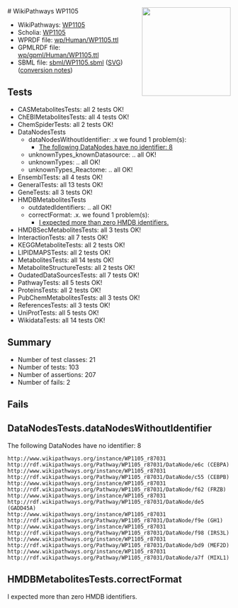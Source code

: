 <img style="float: right; width: 200px" src="../logo.png" />
# WikiPathways WP1105

* WikiPathways: [WP1105](https://identifiers.org/wikipathways:WP1105)
* Scholia: [WP1105](https://scholia.toolforge.org/wikipathways/WP1105)
* WPRDF file: [wp/Human/WP1105.ttl](../wp/Human/WP1105.ttl)
* GPMLRDF file: [wp/gpml/Human/WP1105.ttl](../wp/gpml/Human/WP1105.ttl)
* SBML file: [sbml/WP1105.sbml](../sbml/WP1105.sbml) ([SVG](../sbml/WP1105.svg)) ([conversion notes](../sbml/WP1105.txt))

## Tests
* CASMetabolitesTests: all 2 tests OK!
* ChEBIMetabolitesTests: all 4 tests OK!
* ChemSpiderTests: all 2 tests OK!
* DataNodesTests
    * dataNodesWithoutIdentifier: .x we found 1 problem(s):
        * [The following DataNodes have no identifier: 8](#d2d32fa7)
    * unknownTypes_knownDatasource: .. all OK!
    * unknownTypes: .. all OK!
    * unknownTypes_Reactome: .. all OK!
* EnsemblTests: all 4 tests OK!
* GeneralTests: all 13 tests OK!
* GeneTests: all 3 tests OK!
* HMDBMetabolitesTests
    * outdatedIdentifiers: .. all OK!
    * correctFormat: .x. we found 1 problem(s):
        * [I expected more than zero HMDB identifiers.](#ad154c1e)
* HMDBSecMetabolitesTests: all 3 tests OK!
* InteractionTests: all 7 tests OK!
* KEGGMetaboliteTests: all 2 tests OK!
* LIPIDMAPSTests: all 2 tests OK!
* MetabolitesTests: all 14 tests OK!
* MetaboliteStructureTests: all 2 tests OK!
* OudatedDataSourcesTests: all 7 tests OK!
* PathwayTests: all 5 tests OK!
* ProteinsTests: all 2 tests OK!
* PubChemMetabolitesTests: all 3 tests OK!
* ReferencesTests: all 3 tests OK!
* UniProtTests: all 5 tests OK!
* WikidataTests: all 14 tests OK!


## Summary

* Number of test classes: 21
* Number of tests: 103
* Number of assertions: 207
* Number of fails: 2

## Fails

<a name="d2d32fa7" />

## DataNodesTests.dataNodesWithoutIdentifier

The following DataNodes have no identifier: 8
```
http://www.wikipathways.org/instance/WP1105_r87031 http://rdf.wikipathways.org/Pathway/WP1105_r87031/DataNode/e6c (CEBPA)
http://www.wikipathways.org/instance/WP1105_r87031 http://rdf.wikipathways.org/Pathway/WP1105_r87031/DataNode/c55 (CEBPB)
http://www.wikipathways.org/instance/WP1105_r87031 http://rdf.wikipathways.org/Pathway/WP1105_r87031/DataNode/f62 (FRZB)
http://www.wikipathways.org/instance/WP1105_r87031 http://rdf.wikipathways.org/Pathway/WP1105_r87031/DataNode/de5 (GADD45A)
http://www.wikipathways.org/instance/WP1105_r87031 http://rdf.wikipathways.org/Pathway/WP1105_r87031/DataNode/f9e (GH1)
http://www.wikipathways.org/instance/WP1105_r87031 http://rdf.wikipathways.org/Pathway/WP1105_r87031/DataNode/f98 (IRS3L)
http://www.wikipathways.org/instance/WP1105_r87031 http://rdf.wikipathways.org/Pathway/WP1105_r87031/DataNode/bd9 (MEF2D)
http://www.wikipathways.org/instance/WP1105_r87031 http://rdf.wikipathways.org/Pathway/WP1105_r87031/DataNode/a7f (MIXL1)
```

<a name="ad154c1e" />

## HMDBMetabolitesTests.correctFormat

I expected more than zero HMDB identifiers.
